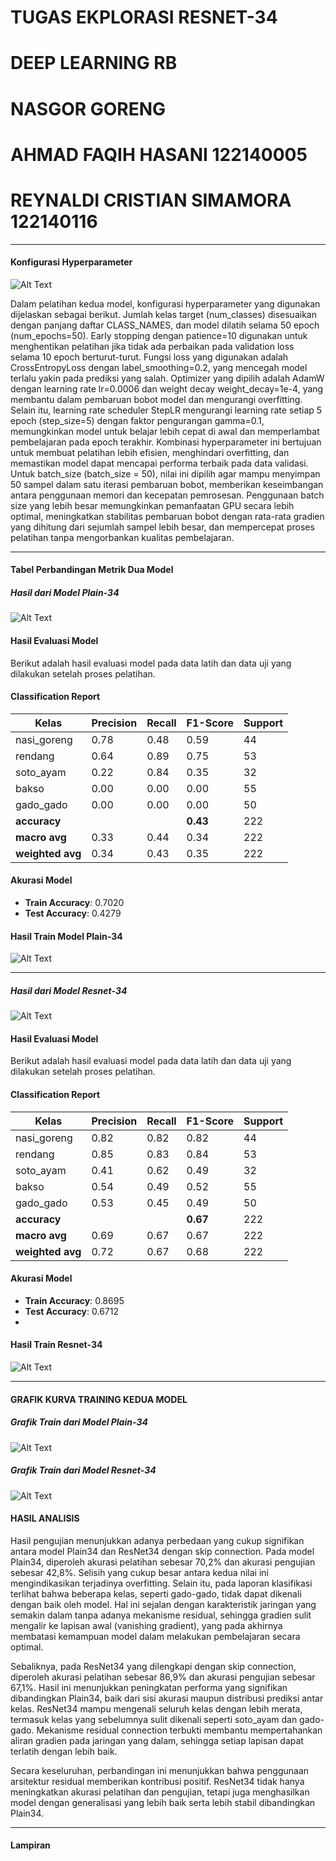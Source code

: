 # TUGAS EKPLORASI RESNET-34
# DEEP LEARNING RB
# NASGOR GORENG
# AHMAD FAQIH HASANI 122140005
# REYNALDI CRISTIAN SIMAMORA 122140116

---

#### Konfigurasi Hyperparameter
![Alt Text](gambar2.jpg)

Dalam pelatihan kedua model, konfigurasi hyperparameter yang digunakan dijelaskan sebagai berikut. Jumlah kelas target (num_classes) disesuaikan dengan panjang daftar CLASS_NAMES, dan model dilatih selama 50 epoch (num_epochs=50). Early stopping dengan patience=10 digunakan untuk menghentikan pelatihan jika tidak ada perbaikan pada validation loss selama 10 epoch berturut-turut. Fungsi loss yang digunakan adalah CrossEntropyLoss dengan label_smoothing=0.2, yang mencegah model terlalu yakin pada prediksi yang salah. Optimizer yang dipilih adalah AdamW dengan learning rate lr=0.0006 dan weight decay weight_decay=1e-4, yang membantu dalam pembaruan bobot model dan mengurangi overfitting. Selain itu, learning rate scheduler StepLR mengurangi learning rate setiap 5 epoch (step_size=5) dengan faktor pengurangan gamma=0.1, memungkinkan model untuk belajar lebih cepat di awal dan memperlambat pembelajaran pada epoch terakhir. Kombinasi hyperparameter ini bertujuan untuk membuat pelatihan lebih efisien, menghindari overfitting, dan memastikan model dapat mencapai performa terbaik pada data validasi. Untuk batch_size (batch_size = 50), nilai ini dipilih agar mampu menyimpan 50 sampel dalam satu iterasi pembaruan bobot, memberikan keseimbangan antara penggunaan memori dan kecepatan pemrosesan. Penggunaan batch size yang lebih besar memungkinkan pemanfaatan GPU secara lebih optimal, meningkatkan stabilitas pembaruan bobot dengan rata-rata gradien yang dihitung dari sejumlah sampel lebih besar, dan mempercepat proses pelatihan tanpa mengorbankan kualitas pembelajaran.

---

#### Tabel Perbandingan Metrik Dua Model
##### Hasil dari Model Plain-34
![Alt Text](tabelplain.jpg)

#### Hasil Evaluasi Model

Berikut adalah hasil evaluasi model pada data latih dan data uji yang dilakukan setelah proses pelatihan.

#### Classification Report

| **Kelas**      | **Precision** | **Recall** | **F1-Score** | **Support** |
|----------------|---------------|------------|--------------|-------------|
| nasi_goreng    | 0.78          | 0.48       | 0.59         | 44          |
| rendang        | 0.64          | 0.89       | 0.75         | 53          |
| soto_ayam      | 0.22          | 0.84       | 0.35         | 32          |
| bakso          | 0.00          | 0.00       | 0.00         | 55          |
| gado_gado      | 0.00          | 0.00       | 0.00         | 50          |
| **accuracy**   |               |            | **0.43**     | 222         |
| **macro avg**  | 0.33          | 0.44       | 0.34         | 222         |
| **weighted avg**| 0.34         | 0.43       | 0.35         | 222         |

#### Akurasi Model

- **Train Accuracy**: 0.7020
- **Test Accuracy**: 0.4279

#### Hasil Train Model Plain-34
![Alt Text](train.jpg)


---


##### Hasil dari Model Resnet-34
![Alt Text](train_resnet34.jpg)
#### Hasil Evaluasi Model

Berikut adalah hasil evaluasi model pada data latih dan data uji yang dilakukan setelah proses pelatihan.

#### Classification Report

| **Kelas**      | **Precision** | **Recall** | **F1-Score** | **Support** |
|----------------|---------------|------------|--------------|-------------|
| nasi_goreng    | 0.82          | 0.82       | 0.82         | 44          |
| rendang        | 0.85          | 0.83       | 0.84         | 53          |
| soto_ayam      | 0.41          | 0.62       | 0.49         | 32          |
| bakso          | 0.54          | 0.49       | 0.52         | 55          |
| gado_gado      | 0.53          | 0.45       | 0.49         | 50          |
| **accuracy**   |               |            | **0.67**     | 222         |
| **macro avg**  | 0.69          | 0.67       | 0.67         | 222         |
| **weighted avg**| 0.72         | 0.67       | 0.68         | 222         |

#### Akurasi Model

- **Train Accuracy**: 0.8695
- **Test Accuracy**: 0.6712
- 
#### Hasil Train Resnet-34

![Alt Text](loss_val.jpg)


---

#### GRAFIK KURVA TRAINING KEDUA MODEL
##### Grafik Train dari Model Plain-34
![Alt Text](plaingrafik.jpg)


##### Grafik Train dari Model Resnet-34
![Alt Text](grafik2.jpg)


#### HASIL ANALISIS

Hasil pengujian menunjukkan adanya perbedaan yang cukup signifikan antara model Plain34 dan ResNet34 dengan skip connection. Pada model Plain34, diperoleh akurasi pelatihan sebesar 70,2% dan akurasi pengujian sebesar 42,8%. Selisih yang cukup besar antara kedua nilai ini mengindikasikan terjadinya overfitting. Selain itu, pada laporan klasifikasi terlihat bahwa beberapa kelas, seperti gado-gado, tidak dapat dikenali dengan baik oleh model. Hal ini sejalan dengan karakteristik jaringan yang semakin dalam tanpa adanya mekanisme residual, sehingga gradien sulit mengalir ke lapisan awal (vanishing gradient), yang pada akhirnya membatasi kemampuan model dalam melakukan pembelajaran secara optimal.

Sebaliknya, pada ResNet34 yang dilengkapi dengan skip connection, diperoleh akurasi pelatihan sebesar 86,9% dan akurasi pengujian sebesar 67,1%. Hasil ini menunjukkan peningkatan performa yang signifikan dibandingkan Plain34, baik dari sisi akurasi maupun distribusi prediksi antar kelas. ResNet34 mampu mengenali seluruh kelas dengan lebih merata, termasuk kelas yang sebelumnya sulit dikenali seperti soto_ayam dan gado-gado. Mekanisme residual connection terbukti membantu mempertahankan aliran gradien pada jaringan yang dalam, sehingga setiap lapisan dapat terlatih dengan lebih baik.

Secara keseluruhan, perbandingan ini menunjukkan bahwa penggunaan arsitektur residual memberikan kontribusi positif. ResNet34 tidak hanya meningkatkan akurasi pelatihan dan pengujian, tetapi juga menghasilkan model dengan generalisasi yang lebih baik serta lebih stabil dibandingkan Plain34.

---


#### Lampiran
